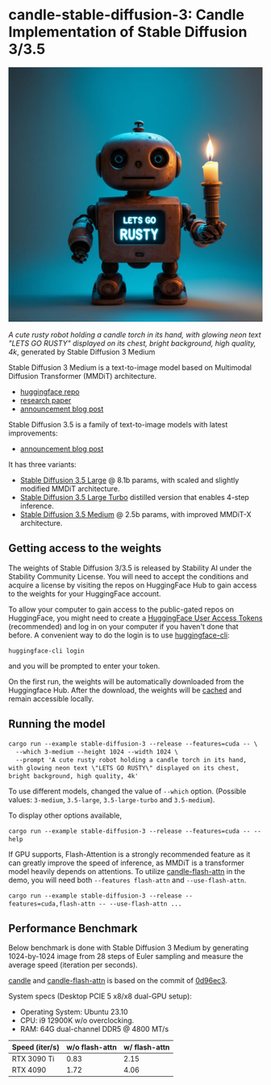 # candle-stable-diffusion-3: Candle Implementation of Stable Diffusion 3/3.5

![](assets/stable-diffusion-3.jpg)

*A cute rusty robot holding a candle torch in its hand, with glowing neon text \"LETS GO RUSTY\" displayed on its chest, bright background, high quality, 4k*, generated by Stable Diffusion 3 Medium

Stable Diffusion 3 Medium is a text-to-image model based on Multimodal Diffusion Transformer (MMDiT) architecture.

- [huggingface repo](https://huggingface.co/stabilityai/stable-diffusion-3-medium)
- [research paper](https://arxiv.org/pdf/2403.03206)
- [announcement blog post](https://stability.ai/news/stable-diffusion-3-medium)

Stable Diffusion 3.5 is a family of text-to-image models with latest improvements:
- [announcement blog post](https://stability.ai/news/introducing-stable-diffusion-3-5)

It has three variants:
- [Stable Diffusion 3.5 Large](https://huggingface.co/stabilityai/stable-diffusion-3.5-large) @ 8.1b params, with scaled and slightly modified MMDiT architecture.
- [Stable Diffusion 3.5 Large Turbo](https://huggingface.co/stabilityai/stable-diffusion-3.5-large-turbo) distilled version that enables 4-step inference.
- [Stable Diffusion 3.5 Medium](https://huggingface.co/stabilityai/stable-diffusion-3.5-medium) @ 2.5b params, with improved MMDiT-X architecture.

## Getting access to the weights

The weights of Stable Diffusion 3/3.5 is released by Stability AI under the Stability Community License. You will need to accept the conditions and acquire a license by visiting the repos on HuggingFace Hub to gain access to the weights for your HuggingFace account.

To allow your computer to gain access to the public-gated repos on HuggingFace, you might need to create a [HuggingFace User Access Tokens](https://huggingface.co/docs/hub/en/security-tokens) (recommended) and log in on your computer if you haven't done that before. A convenient way to do the login is to use [huggingface-cli](https://huggingface.co/docs/huggingface_hub/en/guides/cli):

```shell
huggingface-cli login
```
and you will be prompted to enter your token.

On the first run, the weights will be automatically downloaded from the Huggingface Hub. After the download, the weights will be [cached](https://huggingface.co/docs/datasets/en/cache) and remain accessible locally.

## Running the model

```shell
cargo run --example stable-diffusion-3 --release --features=cuda -- \
  --which 3-medium --height 1024 --width 1024 \
  --prompt 'A cute rusty robot holding a candle torch in its hand, with glowing neon text \"LETS GO RUSTY\" displayed on its chest, bright background, high quality, 4k'
```

To use different models, changed the value of `--which` option. (Possible values: `3-medium`, `3.5-large`, `3.5-large-turbo` and `3.5-medium`).

To display other options available,

```shell
cargo run --example stable-diffusion-3 --release --features=cuda -- --help
```

If GPU supports, Flash-Attention is a strongly recommended feature as it can greatly improve the speed of inference, as MMDiT is a transformer model heavily depends on attentions. To utilize [candle-flash-attn](https://github.com/huggingface/candle/tree/main/candle-flash-attn) in the demo, you will need both `--features flash-attn` and `--use-flash-attn`.

```shell
cargo run --example stable-diffusion-3 --release --features=cuda,flash-attn -- --use-flash-attn ...
```

## Performance Benchmark

Below benchmark is done with Stable Diffusion 3 Medium by generating 1024-by-1024 image from 28 steps of Euler sampling and measure the average speed (iteration per seconds).

[candle](https://github.com/huggingface/candle) and [candle-flash-attn](https://github.com/huggingface/candle/tree/main/candle-flash-attn) is based on the commit of [0d96ec3](https://github.com/huggingface/candle/commit/0d96ec31e8be03f844ed0aed636d6217dee9c7bc).

System specs (Desktop PCIE 5 x8/x8 dual-GPU setup):

- Operating System: Ubuntu 23.10
- CPU: i9 12900K w/o overclocking.
- RAM: 64G dual-channel DDR5 @ 4800 MT/s

| Speed (iter/s) | w/o flash-attn | w/ flash-attn |
| -------------- | -------------- | ------------- |
| RTX 3090 Ti    | 0.83           | 2.15          |
| RTX 4090       | 1.72           | 4.06          |

